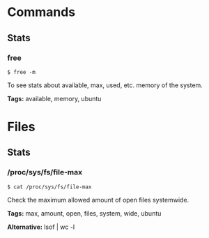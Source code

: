 
# Commands
## Stats
### free

    $ free -m

To see stats about available, max, used, etc. memory of the system.

**Tags:** available, memory, ubuntu

# Files

## Stats
### /proc/sys/fs/file-max

    $ cat /proc/sys/fs/file-max

Check the maximum allowed amount of open files systemwide.

**Tags:** max, amount, open, files, system, wide, ubuntu

**Alternative:** lsof | wc -l